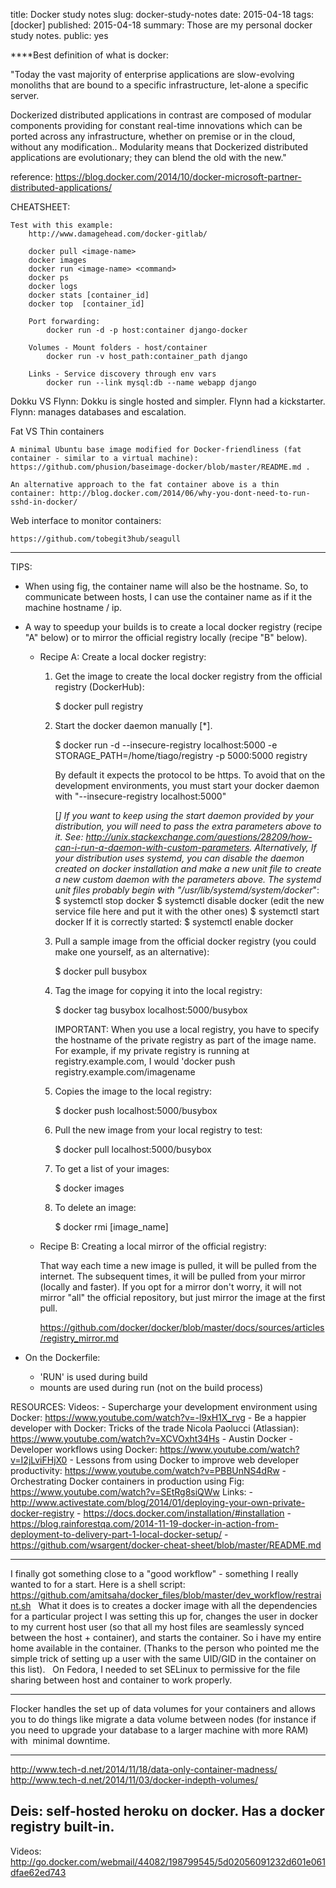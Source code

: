 title: Docker study notes
slug: docker-study-notes
date: 2015-04-18
tags: [docker]
published: 2015-04-18
summary: Those are my personal docker study notes.
public: yes

****Best definition of what is docker:

"Today the vast majority of enterprise applications are slow-evolving monoliths that are bound to a specific infrastructure, let-alone a specific server.

Dockerized distributed applications in contrast are composed of modular components providing for constant real-time innovations which can be ported across any infrastructure, whether on premise or in the cloud, without any modification.. Modularity means that Dockerized distributed applications are evolutionary; they can blend the old with the new."

reference: https://blog.docker.com/2014/10/docker-microsoft-partner-distributed-applications/

CHEATSHEET:

    Test with this example:
        http://www.damagehead.com/docker-gitlab/

        docker pull <image-name>
        docker images
        docker run <image-name> <command>
        docker ps
        docker logs
        docker stats [container_id]
        docker top  [container_id]

        Port forwarding:
            docker run -d -p host:container django-docker

        Volumes - Mount folders - host/container
            docker run -v host_path:container_path django

        Links - Service discovery through env vars
            docker run --link mysql:db --name webapp django

Dokku VS Flynn: Dokku is single hosted and simpler. Flynn had a kickstarter. Flynn: manages databases and escalation.

Fat VS Thin containers

    A minimal Ubuntu base image modified for Docker-friendliness (fat container - similar to a virtual machine): https://github.com/phusion/baseimage-docker/blob/master/README.md .

    An alternative approach to the fat container above is a thin container: http://blog.docker.com/2014/06/why-you-dont-need-to-run-sshd-in-docker/

Web interface to monitor containers:

    https://github.com/tobegit3hub/seagull

---

TIPS:
- When using fig, the container name will also be the hostname. So, to communicate between hosts, I can use the container name as if it the machine hostname / ip.

- A way to speedup your builds is to create a local docker registry (recipe "A" below) or to mirror the official registry locally (recipe "B" below).

    - Recipe A: Create a local docker registry:

        1) Get the image to create the local docker registry from the official registry (DockerHub):

            $ docker pull registry

        2) Start the docker daemon manually [*].

            $ docker run -d --insecure-registry localhost:5000 -e STORAGE_PATH=/home/tiago/registry -p 5000:5000 registry

            By default it expects the protocol to be https. To avoid that on the development environments, you must start your docker daemon with "--insecure-registry localhost:5000"

            [*] If you want to keep using the start daemon provided by your distribution, you will need to pass the extra parameters above to it. See: http://unix.stackexchange.com/questions/28209/how-can-i-run-a-daemon-with-custom-parameters.
            Alternatively, If your distribution uses systemd, you can disable the daemon created on docker installation and make a new unit file to create a new custom daemon with the parameters above. The systemd unit files probably begin with "/usr/lib/systemd/system/docker*":
                $ systemctl stop docker
                $ systemctl disable docker
                (edit the new service file here and put it with the other ones)
                $ systemctl start docker
                If it is correctly started:
                    $ systemctl enable docker

        3) Pull a sample image from the official docker registry (you could make one yourself, as an alternative):

            $ docker pull busybox

        4) Tag the image for copying it into the local registry:

            $ docker tag busybox localhost:5000/busybox

             IMPORTANT: When you use a local registry, you have to specify the hostname of the private registry as part of the image name. For example, if my private registry is running at registry.example.com, I would 'docker push registry.example.com/imagename

        5) Copies the image to the local registry:

            $ docker push localhost:5000/busybox

        6) Pull the new image from your local registry to test:

            $ docker pull localhost:5000/busybox

        7) To get a list of your images:

            $ docker images

        8) To delete an image:

            $ docker rmi [image_name]


    - Recipe B: Creating a local mirror of the official registry:

        That way each time a new image is pulled, it will be pulled from the internet. The subsequent times, it will be pulled from your mirror (locally and faster). If you opt for a mirror don't worry, it will not mirror "all" the official repository, but just mirror the image at the first pull.

        https://github.com/docker/docker/blob/master/docs/sources/articles/registry_mirror.md

- On the Dockerfile:
    - 'RUN' is used during build
    - mounts are used during run (not on the build process)

RESOURCES:
    Videos:
        - Supercharge your development environment using Docker: https://www.youtube.com/watch?v=-l9xH1X_rvg
        - Be a happier developer with Docker: Tricks of the trade Nicola Paolucci (Atlassian): https://www.youtube.com/watch?v=XCVOxht34Hs
        - Austin Docker - Developer workflows using Docker: https://www.youtube.com/watch?v=I2jLviFHjX0
        - Lessons from using Docker to improve web developer productivity: https://www.youtube.com/watch?v=PBBUnNS4dRw
        - Orchestrating Docker containers in production using Fig: https://www.youtube.com/watch?v=SEtRg8siQWw
    Links:
        - http://www.activestate.com/blog/2014/01/deploying-your-own-private-docker-registry
        - https://docs.docker.com/installation/#installation
        - https://blog.rainforestqa.com/2014-11-19-docker-in-action-from-deployment-to-delivery-part-1-local-docker-setup/
        - https://github.com/wsargent/docker-cheat-sheet/blob/master/README.md

---

I finally got something close to a "good workflow" - something I
really wanted to for a start. Here is a shell script:
 
https://github.com/amitsaha/docker_files/blob/master/dev_workflow/restraint.sh
 
What it does is to creates a docker image with all the dependencies
for a particular project I was setting this up for, changes the user
in docker to my current host user (so that all my host files are
seamlessly synced between the host + container), and starts the
container. So i have my entire home available in the container.
(Thanks to the person who pointed me the simple trick of setting up a
user with the same UID/GID in the container on this list).
 
On Fedora, I needed to set SELinux to permissive for the file sharing
between host and container to work properly.

---

Flocker handles the set up of data volumes for your containers and allows 
you to do things like migrate a data volume between nodes (for instance if 
you need to upgrade your database to a larger machine with more RAM) with 
minimal downtime. 

---

http://www.tech-d.net/2014/11/18/data-only-container-madness/
http://www.tech-d.net/2014/11/03/docker-indepth-volumes/

Deis: self-hosted heroku on docker. Has a docker registry built-in.
---

Videos:
http://go.docker.com/webmail/44082/198799545/5d02056091232d601e061dfae62ed743
